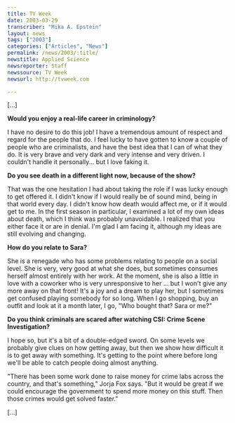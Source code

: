 ```yaml
---
title: TV Week
date: 2003-03-29
transcriber: "Mika A. Epstein"
layout: news
tags: ["2003"]
categories: ["Articles", "News"]
permalink: /news/2003/:title/
newstitle: Applied Science
newsreporter: Staff
newssource: TV Week
newsurl: http://tvweek.com

---
```


[...]

**Would you enjoy a real-life career in criminology?**

I have no desire to do this job! I have a tremendous amount of respect and regard for the people that do. I feel lucky to have gotten to know a couple of people who are criminalists, and have the best idea that I can of what they do. It is very brave and very dark and very intense and very driven. I couldn't handle it personally... but I love faking it.

**Do you see death in a different light now, because of the show?**

That was the one hesitation I had about taking the role if I was lucky enough to get offered it. I didn't know if I would really be of sound mind, being in that world every day. I didn't know how death would affect me, or if it would get to me. In the first season in particular, I examined a lot of my own ideas about death, which I think was probably unavoidable. I realized that you either face it or are in denial. I'm glad I am facing it, although my ideas are still evolving and changing.

**How do you relate to Sara?**

She is a renegade who has some problems relating to people on a social level. She is very, very good at what she does, but sometimes consumes herself almost entirely with her work. At the moment, she is also a little in love with a coworker who is very unresponsive to her ... but I won't give any more away on that front! It's a joy and a dream to play her, but I sometimes get confused playing somebody for so long. When I go shopping, buy an outfit and look at it a month later, I go, "Who bought that? Sara or me?"

**Do you think criminals are scared after watching CSI: Crime Scene Investigation?**

I hope so, but it's a bit of a double-edged sword. On some levels we probably give clues on how getting away, but then we show how difficult it is to get away with something. It's getting to the point where before long we'll be able to catch people doing almost anything.

"There has been some work done to raise money for crime labs across the country, and that's something," Jorja Fox says. "But it would be great if we could encourage the government to spend more money on this stuff. Then those crimes would get solved faster."

[...]
